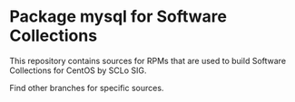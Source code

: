 # Package mysql for Software Collections

This repository contains sources for RPMs that are used
to build Software Collections for CentOS by SCLo SIG.

Find other branches for specific sources.
